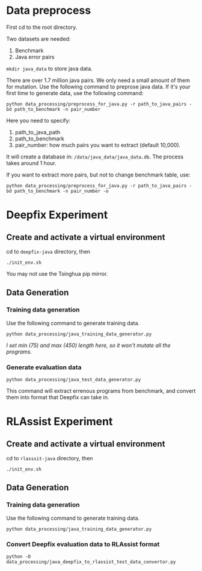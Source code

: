 # Data preprocess

First cd to the root directory.

Two datasets are needed:
1. Benchmark
2. Java error pairs

`mkdir java_data` to store java data.

There are over 1.7 million java pairs. We only need a small amount of them for mutation. Use the following command to preprose java data.
If it's your first time to generate data, use the following command:

`python data_processing/preprocess_for_java.py -r path_to_java_pairs -bd path_to_benchmark -n pair_number`

Here you need to specify:
1. path_to_java_path
2. path_to_benchmark
3. pair_number: how much pairs you want to extract (default 10,000). 

It will create a database in: `/data/java_data/java_data.db`. The process takes around 1 hour.

If you want to extract more pairs, but not to change benchmark table, use:

`python data_processing/preprocess_for_java.py -r path_to_java_pairs -bd path_to_benchmark -n pair_number -o`

# Deepfix Experiment

## Create and activate a virtual environment

cd to `deepfix-java` directory, then

`./init_env.sh`

You may not use the Tsinghua pip mirror.

## Data Generation

### Training data generation
Use the following command to generate training data.

`python data_processing/java_training_data_generator.py`

*I set min (75) and max (450) length here, so it won't mutate all the programs.*

### Generate evaluation data

`python data_processing/java_test_data_generator.py`

This command will extract errenous programs from benchmark, and convert them into format that Deepfix can take in.

# RLAssist Experiment
## Create and activate a virtual environment

cd to `rlasssit-java` directory, then

`./init_env.sh`

## Data Generation

### Training data generation

Use the following command to generate training data.

`python data_processing/java_training_data_generator.py`

### Convert Deepfix evaluation data to RLAssist format

`python -O data_processing/java_deepfix_to_rlassist_test_data_convertor.py`

